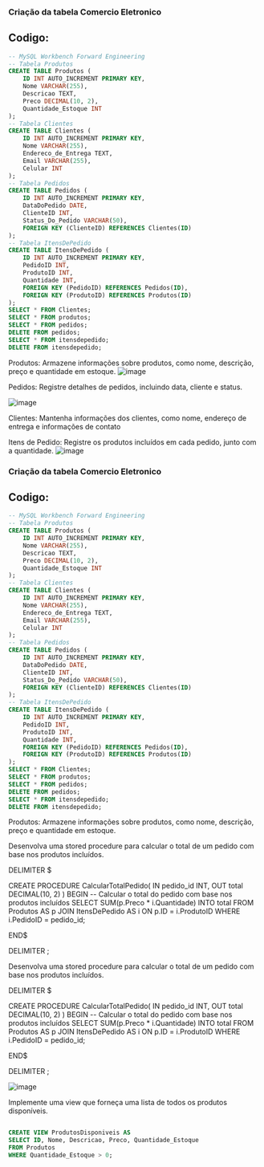 ### Criação da tabela Comercio Eletronico 
## Codigo:
```SQL
-- MySQL Workbench Forward Engineering
-- Tabela Produtos
CREATE TABLE Produtos (
    ID INT AUTO_INCREMENT PRIMARY KEY,
    Nome VARCHAR(255),
    Descricao TEXT,
    Preco DECIMAL(10, 2),
    Quantidade_Estoque INT
);
-- Tabela Clientes
CREATE TABLE Clientes (
    ID INT AUTO_INCREMENT PRIMARY KEY,
    Nome VARCHAR(255),
    Endereco_de_Entrega TEXT,
    Email VARCHAR(255),
    Celular INT 
);
-- Tabela Pedidos
CREATE TABLE Pedidos (
    ID INT AUTO_INCREMENT PRIMARY KEY,
    DataDoPedido DATE,
    ClienteID INT,
    Status_Do_Pedido VARCHAR(50),
    FOREIGN KEY (ClienteID) REFERENCES Clientes(ID)
);
-- Tabela ItensDePedido
CREATE TABLE ItensDePedido (
    ID INT AUTO_INCREMENT PRIMARY KEY,
    PedidoID INT,
    ProdutoID INT,
    Quantidade INT,
    FOREIGN KEY (PedidoID) REFERENCES Pedidos(ID),
    FOREIGN KEY (ProdutoID) REFERENCES Produtos(ID)
);
SELECT * FROM Clientes;
SELECT * FROM produtos;
SELECT * FROM pedidos;
DELETE FROM pedidos;
SELECT * FROM itensdepedido;
DELETE FROM itensdepedido;
```
Produtos: Armazene informações sobre produtos, como nome, descrição, preço e quantidade em estoque.
![image](https://github.com/huankzera/comercioeletronicoac2/assets/126423433/c652a035-ef94-4b2a-ae69-eee6dfbe1303)

Pedidos: Registre detalhes de pedidos, incluindo data, cliente e status.

![image](https://github.com/huankzera/comercioeletronicoac2/assets/126423433/a1fc40ef-c052-40dc-997a-205d08c9bebb)

Clientes: Mantenha informações dos clientes, como nome, endereço de entrega e informações de contato

Itens de Pedido: Registre os produtos incluídos em cada pedido, junto com a quantidade.
![image](https://github.com/huankzera/comercioeletronicoac2/assets/126423433/4f7bc993-6de7-4f21-9548-a7a9c0af3bf5)


### Criação da tabela Comercio Eletronico 
## Codigo:
```SQL
-- MySQL Workbench Forward Engineering
-- Tabela Produtos
CREATE TABLE Produtos (
    ID INT AUTO_INCREMENT PRIMARY KEY,
    Nome VARCHAR(255),
    Descricao TEXT,
    Preco DECIMAL(10, 2),
    Quantidade_Estoque INT
);
-- Tabela Clientes
CREATE TABLE Clientes (
    ID INT AUTO_INCREMENT PRIMARY KEY,
    Nome VARCHAR(255),
    Endereco_de_Entrega TEXT,
    Email VARCHAR(255),
    Celular INT 
);
-- Tabela Pedidos
CREATE TABLE Pedidos (
    ID INT AUTO_INCREMENT PRIMARY KEY,
    DataDoPedido DATE,
    ClienteID INT,
    Status_Do_Pedido VARCHAR(50),
    FOREIGN KEY (ClienteID) REFERENCES Clientes(ID)
);
-- Tabela ItensDePedido
CREATE TABLE ItensDePedido (
    ID INT AUTO_INCREMENT PRIMARY KEY,
    PedidoID INT,
    ProdutoID INT,
    Quantidade INT,
    FOREIGN KEY (PedidoID) REFERENCES Pedidos(ID),
    FOREIGN KEY (ProdutoID) REFERENCES Produtos(ID)
);
SELECT * FROM Clientes;
SELECT * FROM produtos;
SELECT * FROM pedidos;
DELETE FROM pedidos;
SELECT * FROM itensdepedido;
DELETE FROM itensdepedido;
```
Produtos: Armazene informações sobre produtos, como nome, descrição, preço e quantidade em estoque.

Desenvolva uma stored procedure para calcular o total de um pedido com base nos produtos incluídos.

DELIMITER $

CREATE PROCEDURE CalcularTotalPedido(
    IN pedido_id INT,
    OUT total DECIMAL(10, 2)
)
BEGIN
    -- Calcular o total do pedido com base nos produtos incluídos
    SELECT SUM(p.Preco * i.Quantidade) INTO total
    FROM Produtos AS p
    JOIN ItensDePedido AS i ON p.ID = i.ProdutoID
    WHERE i.PedidoID = pedido_id;
    
END$

DELIMITER ;

Desenvolva uma stored procedure para calcular o total de um pedido com base nos produtos incluídos.

DELIMITER $

CREATE PROCEDURE CalcularTotalPedido(
    IN pedido_id INT,
    OUT total DECIMAL(10, 2)
)
BEGIN
    -- Calcular o total do pedido com base nos produtos incluídos
    SELECT SUM(p.Preco * i.Quantidade) INTO total
    FROM Produtos AS p
    JOIN ItensDePedido AS i ON p.ID = i.ProdutoID
    WHERE i.PedidoID = pedido_id;
    
END$

DELIMITER ;

![image](https://github.com/huankzera/comercioeletronicoac2/assets/126423433/e884a497-d926-4818-a698-e070c9d65fad)


Implemente uma view que forneça uma lista de todos os produtos disponíveis.

```SQL

CREATE VIEW ProdutosDisponiveis AS
SELECT ID, Nome, Descricao, Preco, Quantidade_Estoque
FROM Produtos
WHERE Quantidade_Estoque > 0;

```


